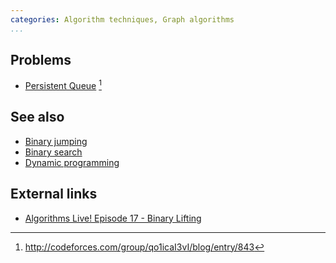 ```yaml
---
categories: Algorithm techniques, Graph algorithms
...
```


## Problems
* [Persistent Queue](http://codeforces.com/gym/100431) [^1]

## See also
* [Binary jumping]()
* [Binary search]()
* [Dynamic programming]()

## External links
- [Algorithms Live! Episode 17 - Binary Lifting](https://www.youtube.com/watch?v=kOfa6t8WnbI)

[^1]: <http://codeforces.com/group/qo1icaI3vI/blog/entry/843>
